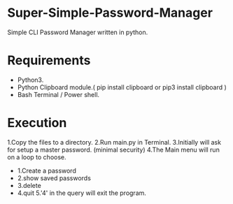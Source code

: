 # Super-Simple-Password-Manager
Simple CLI Password Manager written in python.

# Requirements 
- Python3.
- Python Clipboard module.( pip install clipboard or pip3 install clipboard )
- Bash Terminal / Power shell.

# Execution
1.Copy the files to a directory.
2.Run main.py in Terminal.
3.Initially will ask for setup a master password. (minimal security)
4.The Main menu will run on a loop to choose. 
 - 1.Create a password
 - 2.show saved passwords
 - 3.delete
 - 4.quit
5.'4' in the query will exit the program.
